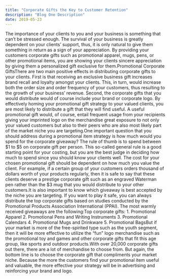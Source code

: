 ```yaml
---
title: "Corporate Gifts the Key to Customer Retention"
description: "Blog One Description"
date: 2019-05-23
---
```


The importance of your clients to you and your business is something that can’t be stressed enough. The survival of your business is greatly dependent on your clients’ support, thus, it is only natural to give them something in return as a sign of your appreciation. By providing your customers corporate gifts such as promotional apparel, mugs, pens, or other promotional items, you are showing your clients sincere appreciation by giving them a personalized gift exclusive for them.Promotional Corporate GiftsThere are two main positive effects in distributing corporate gifts to your clients. First is that receiving an exclusive business gift increases brand recall and loyalty amongst your clients. This, in turn, would increase both the order size and order frequency of your customers, thus resulting to the growth of your business’ revenue. Second, the corporate gifts that you would distribute would of course include your brand or corporate logo. By effectively homing your promotional gift strategy to your valued clients, you are most likely to distribute a gift that they will find useful. A useful promotional gift would, of course, entail frequent usage from your recipients giving your imprinted logo on the merchandise great exposure to not only your valued customers but also to their peers who are also most likely part of the market niche you are targeting.One important question that you should address during a promotional item strategy is how much would you spend for the corporate giveaway? The rule of thumb is to spend between $1 to $5 on corporate gift per person. This so-called general rule is a good starting point for your costing, but you are the best judge in deciding how much to spend since you should know your clients well. The cost for your chosen promotional gift should be dependent on how much you value the client. For example, if a certain group of your customers orders thousand of dollars worth of your products regularly, then it is safe to say that these clients deserve a prestige corporate gift such as an engraved Waterman pen rather than the \$3 mug that you would distribute to your other customers.It is also important to know which giveaway is best accepted by the niche you are targeting. If you want to play it safe, you can always distribute the top corporate gifts based on studies conducted by the Promotional Products Association International (PPAI). The most warmly received giveaways are the following:Top corporate gifts: 1. Promotional Apparel 2. Promotional Pens and Writing Instruments 3. Promotional Calendars 4. Promotional Mugs and Drinkware 5. Promotional BagsBut if your market is more of the free-spirited type such as the youth segment, then it will be more effective to utilize the “fun” logo merchandise such as the promotional toy and games and other corporate gifts that fit this age group, like sports and outdoor products.With over 20,000 corporate gifts out there, there are a lot of merchandise to choose from. But again, the bottom line is to choose the corporate gift that compliments your market niche. Because the more the customers find your promotional item useful and valuable, the more effective your strategy will be in advertising and reinforcing your brand and logo.
